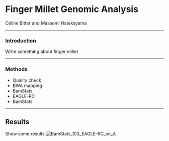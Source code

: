 # Finger Millet Genomic Analysis
Céline Bitter and Masaomi Hatekayama

---

### Introduction

Write something about finger millet

---

### Methods

- Quality check
- BWA mapping
- BamStats 
- EAGLE-RC
- BamStats

---

## Results

Show some results
![BamStats_103_EAGLE-RC_on_A](https://user-images.githubusercontent.com/48200405/72507254-77103c00-383b-11ea-8d8f-8b7f471e2240.png)
